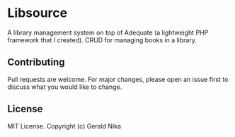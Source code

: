 # Libsource

A library management system on top of Adequate (a lightweight PHP framework that I created). CRUD for managing books in a library.

## Contributing
Pull requests are welcome. For major changes, please open an issue first to discuss what you would like to change.

## License
MIT License. Copyright (c) Gerald Nika

